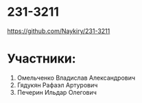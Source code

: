 # 231-3211
https://github.com/Naykiry/231-3211
# Участники:
1. Омельченко Владислав Александрович
2. Гядукян Рафаэл Артурович
3. Печерин Ильдар Олегович
